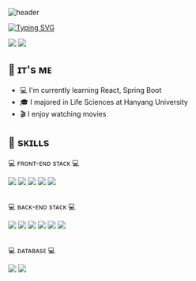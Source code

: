 <!--
**youngjun-kim92/youngjun-kim92** is a ✨ _special_ ✨ repository because its `README.md` (this file) appears on your GitHub profile.

Here are some ideas to get you started:

- 🔭 I’m currently working on ...
- 🌱 I’m currently learning ...
- 👯 I’m looking to collaborate on ...
- 🤔 I’m looking for help with ...
- 💬 Ask me about ...
- 📫 How to reach me: ...
- 😄 Pronouns: ...
- ⚡ Fun fact: ...
-->
<!-- github-markdown-css -->
<link href="https://cdnjs.cloudflare.com/ajax/libs/github-markdown-css/5.1.0/github-markdown.css" rel="stylesheet">

![header](https://capsule-render.vercel.app/api?type=waving&color=gradient&customColorList=0,2,2,5,30&height=300&section=header&text=YoungJun's%20Github🙂&fontSize=70&fontColor=ffffff)

[![Typing SVG](https://readme-typing-svg.demolab.com?font=Do+Hyeon&size=35&pause=1000&color=A5DFFF&center=true&vCenter=true&repeat=false&random=false&width=435&lines=%22%EB%81%8A%EC%9E%84%EC%97%86%EC%9D%B4+%EB%B0%B0%EC%9A%B0%EA%B3%A0+%EC%84%B1%EC%9E%A5%ED%95%98%EB%8A%94+%EA%B0%9C%EB%B0%9C%EC%9E%90%22)](https://git.io/typing-svg)

<img src="https://img.shields.io/badge/nightfury920104@gmail.com-EA4335?style=flat&logo=gmail&logoColor=white"> <a href="https://furyfire-devstory.tistory.com/">
<img src="https://img.shields.io/badge/TECH BLOG-40AEF0?style=flat&logoColor=white">  
</a>



## 👋 ɪᴛ's ᴍᴇ
* 💻 I'm currently learning React, Spring Boot
* 🎓 I majored in Life Sciences at Hanyang University
* 🎬 I enjoy watching movies

## 💪 sᴋɪʟʟs
<p>💻 ғʀᴏɴᴛ-ᴇɴᴅ sᴛᴀᴄᴋ 💻</p>
<div>
  <!--Html5-->
  <img src="https://img.shields.io/badge/HTML5-E34F26?style=flat&logo=HTML5&logoColor=white"/>
  <!--Css-->
  <img src="https://img.shields.io/badge/CSS-1572B6?style=flat&logo=CSS3&logoColor=white"/>
  <!--javascript-->
  <img src="https://img.shields.io/badge/JavaScript-F7DF1E?style=flat&logo=JavaScript&logoColor=white"/>
  <!--JQuery-->
  <img src="https://img.shields.io/badge/JQuery-0769AD?style=flat&logo=jQuery&logoColor=white"/>
  <!--React-->
  <img src="https://img.shields.io/badge/React-61DAFB?style=flat&logo=React&logoColor=white">
</div>

<br>

<p>💻 ʙᴀᴄᴋ-ᴇɴᴅ sᴛᴀᴄᴋ 💻</p>
<div>
  <!--java-->
  <img src="https://img.shields.io/badge/Java-C21325?style=flat&logo=JAVA&logoColor=white"/>
  <!--JPA-->
  <img src="https://img.shields.io/badge/JPA-004027?style=flat&logo=Jameson&logoColor=white"/>
  <!--spring-->
  <img src="https://img.shields.io/badge/Spring-6DB33F?style=flat&logo=Simkl&logoColor=white"/>
  <!--springboot-->
  <img src="https://img.shields.io/badge/springboot-6DB33F?style=flat&logo=springboot&logoColor=white">
  <!--thymeleaf-->
  <img src="https://img.shields.io/badge/thymeleaf-111324?style=flat&logo=Thymeleaf&logoColor=white"/>
  <!--tomcat-->
  <img src="https://img.shields.io/badge/ApacheTomcat-F8DC75?style=flat&logo=apachetomcat&logoColor=white"/>
 </div>
 
 <br>

<p>💻 ᴅᴀᴛᴀʙᴀsᴇ 💻</p>
<div>
  <!--oracle-->
  <img src="https://img.shields.io/badge/oracle-F80000?style=flat&logo=oracle&logoColor=white"/>
  <!--MySQL-->
  <img src="https://img.shields.io/badge/MySQL-4479A1?style=for-the-badge&logo=MySQL&logoColor=white">
 </div>
 
 <br>







